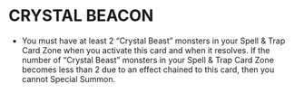 # CRYSTAL BEACON

*   You must have at least 2 “Crystal Beast” monsters in your Spell & Trap Card Zone when you activate this card and when it resolves. If the number of “Crystal Beast” monsters in your Spell & Trap Card Zone becomes less than 2 due to an effect chained to this card, then you cannot Special Summon.
